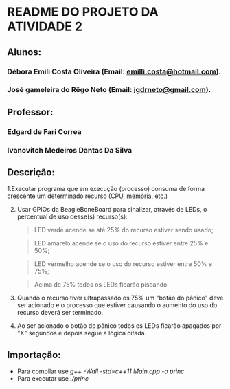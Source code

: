 # **README DO PROJETO DA ATIVIDADE 2**


## **Alunos:**
### Débora Emili Costa Oliveira (Email: emilli.costa@hotmail.com).
### José gameleira do Rêgo Neto (Email: jgdrneto@gmail.com).

## **Professor:**
### Edgard de Fari Correa
### Ivanovitch Medeiros Dantas Da Silva 


## **Descrição:**

1.Executar programa que em execução (processo) consuma de forma crescente um determinado recurso (CPU, memória, etc.)

2.	Usar GPIOs da BeagleBoneBoard para sinalizar, através de LEDs, o percentual de uso desse(s) recurso(s):
	
	> LED verde acende se até 25% do recurso estiver sendo usado;

	> LED amarelo acende se o uso do recurso estiver entre 25% e 50%;
	
	> LED vermelho acende se o uso do recurso estiver entre 50% e 75%;
	
	> Acima de 75% todos os LEDs ficarão piscando.

3.	Quando o recurso tiver ultrapassado os 75% um "botão do pânico"
deve ser acionado e o processo que estiver causando o aumento do
uso do recurso deverá ser terminado.

4.	Ao ser acionado o botão do pânico todos os LEDs ficarão apagados
por "X" segundos e depois segue a lógica citada.

## **Importação:**

* Para compilar use *g++ -Wall -std=c++11 Main.cpp -o princ*
* Para executar use *./princ*